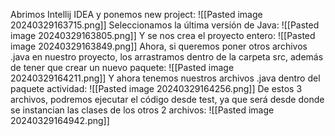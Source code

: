Abrimos Intellij IDEA y ponemos new project:
![[Pasted image 20240329163715.png]]
Seleccionamos la última versión de Java:
![[Pasted image 20240329163805.png]]
Y se nos crea el proyecto entero:
![[Pasted image 20240329163849.png]]
Ahora, si queremos poner otros archivos .java en nuestro proyecto, los arrastramos dentro de la carpeta src, además de tener que crear un nuevo paquete:
![[Pasted image 20240329164211.png]]
Y ahora tenemos nuestros archivos .java dentro del paquete actividad:
![[Pasted image 20240329164256.png]]
De estos 3 archivos, podremos ejecutar el código desde test, ya que será desde donde se instancian las clases de los otros 2 archivos:
![[Pasted image 20240329164942.png]]
